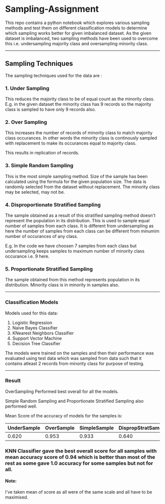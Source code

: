 # Sampling-Assignment
This repo contains a python notebook which explores various sampling methods and test them on different classification models to determine which sampling works better for given imbalanced dataset.
As the given dataset is imbalanced, two sampling methods have been used to overcome this i.e. undersampling majority class and oversampling minority class.

---
## Sampling Techniques

The sampling techniques used for the data are :

### 1. Under Sampling
This reduces the majority class to be of equal count as the minority class. E.g. in the given dataset the minority class has 9 records so the majority class is sampled to have only 9 records also.

### 2. Over Sampling

This increases the number of records of minority class to match majority class occurances. In other words the minority class is continously sampled with replacement to make its occurances equal to majority class.

This results in replication of records.

### 3. Simple Random Sampling

This is the most simple sampling method. Size of the sample has been calculated using the formula for the given population size. The data is randomly selected from the dataset without replacement. The minority class may be selected, may not be.

### 4. Disproportionate Stratified Sampling

The sample obtained as a result of this stratified sampling method doesn't represent the population in its distribution. This is used to sample equal number of samples from each class. It is different from undersampling as here the number of samples from each class can be different from minumim number of occurances of any class. 

E.g. In the code we have choosen 7 samples from each class but undersampling keeps samples to maximum number of minority class occurance i.e. 9 here.

### 5. Proportionate Stratified Sampling

The sample obtained from this method represents population in its distribution. Minority class is in minority in samples also.

---

### Classification Models

Models used for this data:

1. Logistic Regression
2. Naive Bayes Classifier
3. KNearest Neighbors Classifier
4. Support Vector Machine
5. Decision Tree Classifier

The models were trained on the samples and then their performance was evaluated using test data which was sampled from data such that it contains atleast 2 records from minority class for purpose of testing.

---

### Result

OverSampling Performed best overall for all the models.

Simple Random Sampling and Proportionate Stratified Sampling also performed well.

Mean Score of the accuracy of models for the samples is:

UnderSample | OverSample | SimpleSample | DispropStratSample | PropStratSample
--- | --- | --- | --- | ---
0.620 | 0.953 | 0.933 | 0.640 | 0.920

### KNN Classifier gave the best overall score for all samples with mean accuracy score of 0.94 which is better than most of the rest as some gave 1.0 accuracy for some samples but not for all.

#### Note:

I've taken mean of score as all were of the same scale and all have to be maximised.
